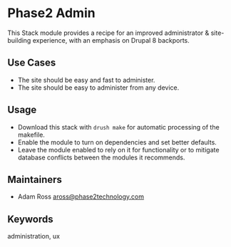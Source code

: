 # Phase2 Admin

This Stack module provides a recipe for an improved administrator & site-building
experience, with an emphasis on Drupal 8 backports.

## Use Cases

* The site should be easy and fast to administer.
* The site should be easy to administer from any device.

## Usage

* Download this stack with `drush make` for automatic processing of the makefile.
* Enable the module to turn on dependencies and set better defaults.
* Leave the module enabled to rely on it for functionality or to mitigate database
  conflicts between the modules it recommends.

## Maintainers

* Adam Ross <aross@phase2technology.com>

## Keywords

administration, ux
